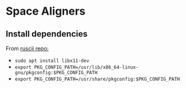 # Space Aligners

## Install dependencies

From [ruscii repo:](https://github.com/lemunozm/ruscii?tab=readme-ov-file#linux)

- `sudo apt install libx11-dev`
- `export PKG_CONFIG_PATH=/usr/lib/x86_64-linux-gnu/pkgconfig:$PKG_CONFIG_PATH`
- `export PKG_CONFIG_PATH=/usr/share/pkgconfig:$PKG_CONFIG_PATH`
